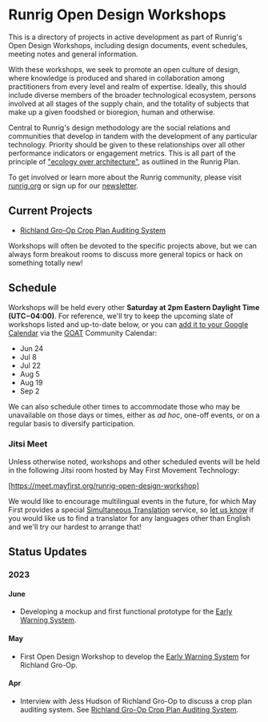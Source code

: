 # Runrig Open Design Workshops
This is a directory of projects in active development as part of Runrig's Open
Design Workshops, including design documents, event schedules, meeting notes and
general information.

With these workshops, we seek to promote an open culture of design, where
knowledge is produced and shared in collaboration among practitioners from every
level and realm of expertise. Ideally, this should include diverse members of
the broader technological ecosystem, persons involved at all stages of the
supply chain, and the totality of subjects that make up a given foodshed or
bioregion, human and otherwise.

Central to Runrig's design methodology are the social relations and communities
that develop in tandem with the development of any particular technology.
Priority should be given to these relationships over all other performance
indicators or engagement metrics. This is all part of the principle of ["ecology
over architecture"], as outlined in the Runrig Plan.

To get involved or learn more about the Runrig community, please visit
[runrig.org] or sign up for our [newsletter].

## Current Projects
- [Richland Gro-Op Crop Plan Auditing System]

Workshops will often be devoted to the specific projects above, but we can always form breakout rooms to discuss more general topics or hack on something totally new!

## Schedule
Workshops will be held every other __Saturday at 2pm Eastern Daylight Time (UTC−04:00)__. For reference, we'll try to keep the upcoming slate of workshops listed and up-to-date below, or you can [add it to your Google Calendar] via the [GOAT] Community Calendar:

- Jun 24
- Jul 8
- Jul 22
- Aug 5
- Aug 19
- Sep 2

We can also schedule other times to accommodate those who may be unavailable on those days or times, either as _ad hoc_, one-off events, or on a regular basis to diversify participation.

### Jitsi Meet
Unless otherwise noted, workshops and other scheduled events will be held in the following Jitsi room hosted by May First Movement Technology:

[https://meet.mayfirst.org/runrig-open-design-workshop]

We would like to encourage multilingual events in the future, for which May First provides a special [Simultaneous Translation] service, so [let us know] if you would like us to find a translator for any languages other than English and we'll try our hardest to arrange that!

## Status Updates
### 2023
#### June
- Developing a mockup and first functional prototype for the [Early Warning System].

#### May
- First Open Design Workshop to develop the [Early Warning System] for Richland Gro-Op.

#### Apr
- Interview with Jess Hudson of Richland Gro-Op to discuss a crop plan auditing system. See [Richland Gro-Op Crop Plan Auditing System].

["ecology over architecture"]: https://runrig.org/overview.html#ecology-over-architecture
[runrig.org]: https://runrig.org
[newsletter]: https://buttondown.email/runrig
[Richland Gro-Op Crop Plan Auditing System]: ./rgo-crop-plan-auditing/README.md
[add it to your Google Calendar]: https://calendar.google.com/calendar/event?action=TEMPLATE&tmeid=MDJ2c3Bqb3EzMWVwMGJuZnI4NGUzbWg1dWtfMjAyMzA2MjRUMTgwMDAwWiB0Mmlvamw0NWRmY3RlbDNqaW82dXFnNDZzc0Bn&tmsrc=t2iojl45dfctel3jio6uqg46ss%40group.calendar.google.com&scp=ALL
[GOAT]: https://goatech.org
[https://meet.mayfirst.org/runrig-open-design-workshop]: https://meet.mayfirst.org/runrig-open-design-workshop
[Simultaneous Translation]: https://i.meet.mayfirst.org/
[let us know]: https://runrig.org/contact.html
[Early Warning System]: https://github.com/runrig-coop/rgo-early-warning-system
